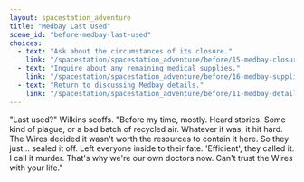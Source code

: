 ```yaml
---
layout: spacestation_adventure
title: "Medbay Last Used"
scene_id: "before-medbay-last-used"
choices:
  - text: "Ask about the circumstances of its closure."
    link: "/spacestation/spacestation_adventure/before/15-medbay-closure"
  - text: "Inquire about any remaining medical supplies."
    link: "/spacestation/spacestation_adventure/before/16-medbay-supplies"
  - text: "Return to discussing Medbay details."
    link: "/spacestation/spacestation_adventure/before/11-medbay-details"
---
```


"Last used?" Wilkins scoffs. "Before my time, mostly. Heard stories. Some kind of plague, or a bad batch of recycled air. Whatever it was, it hit hard. The Wires decided it wasn't worth the resources to contain it here. So they just... sealed it off. Left everyone inside to their fate. 'Efficient', they called it. I call it murder. That's why we're our own doctors now. Can't trust the Wires with your life."
